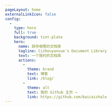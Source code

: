 ```yaml
---
pageLayout: home
externalLinkIcon: false
config:
  -
    type: hero
    full: true
    background: tint-plate
    hero:
      name: 辞舟咽雪的文档库
      tagline: Cizhouyanxue's Document Library
      text: 一个简约的文档库
      actions:
        -
          theme: brand
          text: 博客
          link: /blog/
        -
          theme: alt
          text: 我的 Github 主页 →
          link: https://github.com/baicaizhale
---
```

